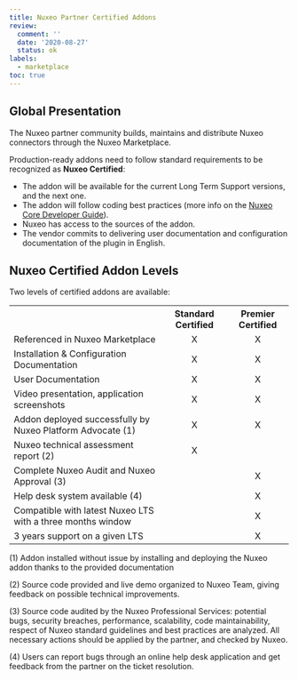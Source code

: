 ```yaml
---
title: Nuxeo Partner Certified Addons
review:
  comment: ''
  date: '2020-08-27'
  status: ok
labels:
  - marketplace
toc: true
---
```


## Global Presentation

The Nuxeo partner community builds, maintains and distribute Nuxeo connectors through the Nuxeo Marketplace.

Production-ready addons need to follow standard requirements to be recognized as **Nuxeo Certified**:
- The addon will be available for the current Long Term Support versions, and the next one.
- The addon will follow coding best practices (more info on the [Nuxeo Core Developer Guide](https://doc.nuxeo.com/corg/)).
- Nuxeo has access to the sources of the addon.
- The vendor commits to delivering user documentation and configuration documentation of the plugin in English.

## Nuxeo Certified Addon Levels

Two levels of certified addons are available:

<table>
  <tr>
    <th></th>
    <th><center>Standard Certified</center></th>
    <th><center>Premier Certified</center></th>
  </tr>
  <tr>
    <td>Referenced in Nuxeo Marketplace</td>
    <td><center>X</center></td>
    <td><center>X</center></td>
  </tr>
  <tr>
    <td>Installation & Configuration  Documentation</td>
    <td><center>X</center></td>
    <td><center>X</center></td>
  </tr>
  <tr>
    <td>User Documentation</td>
    <td><center>X</center></td>
    <td><center>X</center></td>
  </tr>
  <tr>
    <td>Video presentation, application screenshots</td>
    <td><center>X</center></td>
    <td><center>X</center></td>
  </tr>
  <tr>
    <td>Addon deployed successfully by Nuxeo Platform Advocate (1)</td>
    <td><center>X</center></td>
    <td><center>X</center></td>
  </tr>
  <tr>
    <td>Nuxeo technical assessment report (2)</td>
    <td><center>X</center></td>
    <td></td>
  </tr>
  <tr>
    <td>Complete Nuxeo Audit and Nuxeo Approval (3)</td>
    <td></td>
    <td><center>X</center></td>
  </tr>
  <tr>
    <td>Help desk system available (4)</td>
    <td></td>
    <td><center>X</center></td>
  </tr>
  <tr>
    <td>Compatible with latest Nuxeo LTS with a three months window</td>
    <td></td>
    <td><center>X</center></td>
  </tr>
  <tr>
    <td>3 years support on a given LTS</td>
    <td></td>
    <td><center>X</center></td>
  </tr>
</table>

(1)	Addon installed without issue by installing and deploying the Nuxeo addon thanks to the provided documentation

(2)	Source code provided and live demo organized to Nuxeo Team, giving feedback on possible technical improvements.

(3)	Source code audited by the Nuxeo Professional Services: potential bugs, security breaches, performance, scalability, code maintainability, respect of Nuxeo standard guidelines and best practices are analyzed. All necessary actions should be applied by the partner, and checked by Nuxeo.

(4)	Users can report bugs through an online help desk application and get feedback from the partner on the ticket resolution.
